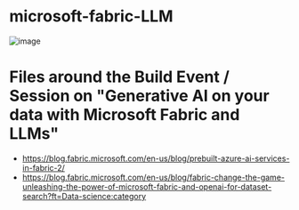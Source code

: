 # microsoft-fabric-LLM
![image](https://github.com/claudiomirti/microsoft-fabric-LLM/assets/38947100/5d5cd656-8915-4f53-a182-ae64c0f9668d)

# Files around the Build Event / Session on "Generative AI on your data with Microsoft Fabric and LLMs"

- https://blog.fabric.microsoft.com/en-us/blog/prebuilt-azure-ai-services-in-fabric-2/
- https://blog.fabric.microsoft.com/en-us/blog/fabric-change-the-game-unleashing-the-power-of-microsoft-fabric-and-openai-for-dataset-search?ft=Data-science:category
